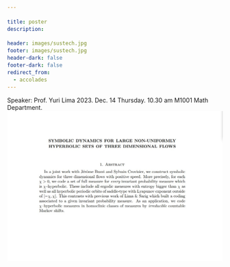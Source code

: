 ```yaml
---

title: poster
description: 

header: images/sustech.jpg
footer: images/sustech.jpg
header-dark: false
footer-dark: false
redirect_from:
  - accolades
---
```

Speaker: Prof. Yuri Lima
2023. Dec. 14 Thursday. 10.30 am M1001 Math Department.
![poster](20231214.jpg)


